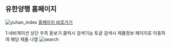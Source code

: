## 유한양행 홈페이지
![yuhan_index](https://user-images.githubusercontent.com/78772727/128841035-131e3c8d-7f20-4a66-a912-4ce1e075d431.png)
[홈페이지 바로가기](https://wlgnsld1108.github.io/yuhan/)

1.네비게이션 상단 우측 돋보기 클릭시 검색기능 토글 검색시 제품정보 페이지로 이동하여 해당 제품 나열
![search](https://user-images.githubusercontent.com/78772727/128841561-c0708d23-afda-46cc-85ea-821a3ef41e57.png)

